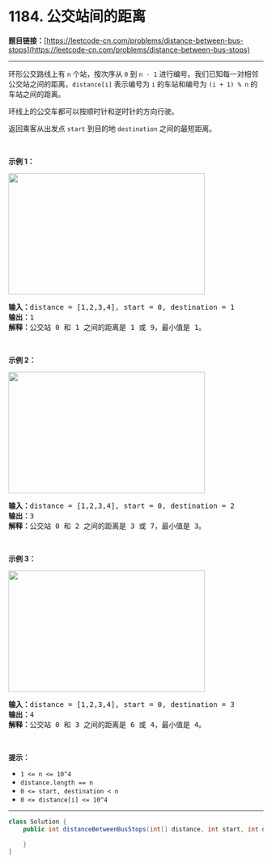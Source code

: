 # 1184. 公交站间的距离

**题目链接：**[https://leetcode-cn.com/problems/distance-between-bus-stops](https://leetcode-cn.com/problems/distance-between-bus-stops)

---

<div class="content__1Y2H">
 <div class="notranslate">
  <p>环形公交路线上有&nbsp;<code>n</code>&nbsp;个站，按次序从&nbsp;<code>0</code>&nbsp;到&nbsp;<code>n - 1</code>&nbsp;进行编号。我们已知每一对相邻公交站之间的距离，<code>distance[i]</code>&nbsp;表示编号为&nbsp;<code>i</code>&nbsp;的车站和编号为&nbsp;<code>(i + 1) % n</code>&nbsp;的车站之间的距离。</p> 
  <p>环线上的公交车都可以按顺时针和逆时针的方向行驶。</p> 
  <p>返回乘客从出发点&nbsp;<code>start</code>&nbsp;到目的地&nbsp;<code>destination</code>&nbsp;之间的最短距离。</p> 
  <p>&nbsp;</p> 
  <p><strong>示例 1：</strong></p> 
  <p><img style="height: 240px; width: 388px;" src="/aliyun-lc-upload/uploads/2019/09/08/untitled-diagram-1.jpg" alt=""></p> 
  <pre class="language-text"><strong>输入：</strong>distance = [1,2,3,4], start = 0, destination = 1
<strong>输出：</strong>1
<strong>解释：</strong>公交站 0 和 1 之间的距离是 1 或 9，最小值是 1。</pre> 
  <p>&nbsp;</p> 
  <p><strong>示例 2：</strong></p> 
  <p><img style="height: 240px; width: 388px;" src="/aliyun-lc-upload/uploads/2019/09/08/untitled-diagram-1-1.jpg" alt=""></p> 
  <pre class="language-text"><strong>输入：</strong>distance = [1,2,3,4], start = 0, destination = 2
<strong>输出：</strong>3
<strong>解释：</strong>公交站 0 和 2 之间的距离是 3 或 7，最小值是 3。
</pre> 
  <p>&nbsp;</p> 
  <p><strong>示例 3：</strong></p> 
  <p><img style="height: 240px; width: 388px;" src="/aliyun-lc-upload/uploads/2019/09/08/untitled-diagram-1-2.jpg" alt=""></p> 
  <pre class="language-text"><strong>输入：</strong>distance = [1,2,3,4], start = 0, destination = 3
<strong>输出：</strong>4
<strong>解释：</strong>公交站 0 和 3 之间的距离是 6 或 4，最小值是 4。
</pre> 
  <p>&nbsp;</p> 
  <p><strong>提示：</strong></p> 
  <ul> 
   <li><code>1 &lt;= n&nbsp;&lt;= 10^4</code></li> 
   <li><code>distance.length == n</code></li> 
   <li><code>0 &lt;= start, destination &lt; n</code></li> 
   <li><code>0 &lt;= distance[i] &lt;= 10^4</code></li> 
  </ul> 
 </div>
</div>

---

```java
class Solution {
    public int distanceBetweenBusStops(int[] distance, int start, int destination) {
        
    }
}
```